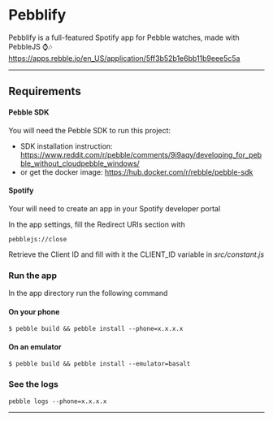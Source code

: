 # Pebblify

Pebblify is a full-featured Spotify app for Pebble watches, made with PebbleJS ⌚🎶 https://apps.rebble.io/en_US/application/5ff3b52b1e6bb11b9eee5c5a

---
## Requirements

#### Pebble SDK
You will need the Pebble SDK to run this project:
- SDK installation instruction: https://www.reddit.com/r/pebble/comments/9i9aqy/developing_for_pebble_without_cloudpebble_windows/
- or get the docker image: https://hub.docker.com/r/rebble/pebble-sdk

#### Spotify
Your will need to create an app in your Spotify developer portal

In the app settings, fill the Redirect URIs section with

    pebblejs://close
Retrieve the Client ID and fill with it the CLIENT_ID variable in _src/constant.js_

### Run the app
In the app directory run the following command
#### On your phone
    $ pebble build && pebble install --phone=x.x.x.x
#### On an emulator
    $ pebble build && pebble install --emulator=basalt
    
### See the logs
    pebble logs --phone=x.x.x.x

---
